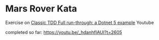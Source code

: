 # Mars Rover Kata

Exercise on [Classic TDD Full run-through: a Dotnet 5 example](https://www.youtube.com/watch?v=_hdanhfIAUI) Youtube

completed so far:
https://youtu.be/_hdanhfIAUI?t=2605